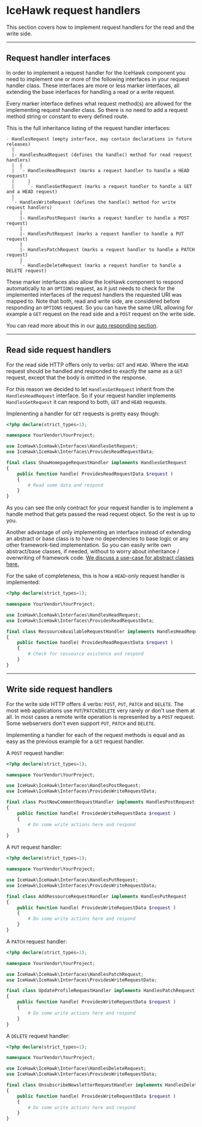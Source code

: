 # IceHawk request handlers 

This section covers how to implement request handlers for the read and the write side.

<hr class="blockspace">

## Request handler interfaces

In order to implement a request handler for the IceHawk component you need to implement one or more of 
the following interfaces in your request handler class. These interfaces are more or less marker interfaces, all extending the base interfaces for 
handling a read or a write request.
 
Every marker interface defines what request method(s) are allowed for the implementing request handler class. 
So there is no need to add a request method string or constant to every defined route.
  
This is the full inheritance listing of the request handler interfaces:

```
- HandlesRequest (empty interface, may contain declarations in future releases)
  |
  |- HandlesReadRequest (defines the handle() method for read request handlers)
  |  |
  |  `- HandlesHeadRequest (marks a request handler to handle a HEAD request)
  |     |
  |     `- HandlesGetRequest (marks a request handler to handle a GET and a HEAD request)
  |
  `- HandlesWriteRequest (defines the handle() method for write request handlers)
     |
     |- HandlesPostRequest (marks a request handler to handle a POST request)
     |
     |- HandlesPutRequest (marks a request handler to handle a PUT request)
     |
     |- HandlesPatchRequest (marks a request handler to handle a PATCH request)
     |
     `- HandlesDeleteRequest (marks a request handler to handle a DELETE request)
```
 
These marker interfaces also allow the IceHawk component to respond automatically to an `OPTIONS` request, as it just needs
to check for the implemented interfaces of the request handlers the requested URI was mapped to. Note that both, read and write side, are considered before responding an `OPTIONS` request.
So you can have the same URL allowing for example a `GET` request on the read side and a `POST` request on the write side. 

You can read more about this in our [auto responding section](@baseUrl@/docs/icehawk/auto-responding.html).

<hr class="blockspace">

## Read side request handlers

For the read side HTTP offers only to verbs: `GET` and `HEAD`.
Where the `HEAD` request should be handled and responded to exactly the same as a `GET` request, except that the body is omitted in the response.

For this reason we decided to let `HandlesGetRequest` inherit from the `HandlesHeadRequest` interface. So if your request handler implements 
`HandlesGetRequest` it can respond to both, `GET` and `HEAD` requests.
 
Implenenting a handler for `GET` requests is pretty easy though:

```php
<?php declare(strict_types=1);

namespace YourVendor\YourProject;

use IceHawk\IceHawk\Interfaces\HandlesGetRequest;
use IceHawk\IceHawk\Interfaces\ProvidesReadRequestData;

final class ShowHomepageRequestHandler implements HandlesGetRequest
{
	public function handle( ProvidesReadRequestData $request )
	{
		# Read some data and respond
	}
}
```

As you can see the only contract for your request handler is to implement a handle method that gets passed the read request object. So the rest is up to you.

Another advantage of only implementing an interface instead of extending an abstract or base class is to have no dependencies to 
base logic or any other framework-tied implementation. So you can easily write own abstract/base classes, if needed, without to worry about 
inheritance / overwriting of framework code. [We discuss a use-case for abstract classes here.](@baseUrl@/guides/dependency-injection.html)
  
For the sake of completeness, this is how a `HEAD`-only request handler is implemented:

```php
<?php declare(strict_types=1);

namespace YourVendor\YourProject;

use IceHawk\IceHawk\Interfaces\HandlesHeadRequest;
use IceHawk\IceHawk\Interfaces\ProvidesReadRequestData;

final class RessourceAvailableRequestHandler implements HandlesHeadRequest
{
	public function handle( ProvidesReadRequestData $request )
	{
		# Check for ressource existence and respond
	}
}
```
  
<hr class="blockspace">

## Write side request handlers

For the write side HTTP offers 4 verbs: `POST`, `PUT`, `PATCH` and `DELETE`. The most web applications use `PUT`/`PATCH`/`DELETE` very rarely or don't use them at all.
In most cases a remote write operation is represented by a `POST` request. Some webservers don't even support `PUT`, `PATCH` and `DELETE`.
  
Implementing a handler for each of the request methods is equal and as easy as the previous example for a `GET` request handler.

A `POST` request handler:

```php
<?php declare(strict_types=1);

namespace YourVendor\YourProject;

use IceHawk\IceHawk\Interfaces\HandlesPostRequest;
use IceHawk\IceHawk\Interfaces\ProvidesWriteRequestData;

final class PostNewCommentRequestHandler implements HandlesPostRequest
{
	public function handle( ProvidesWriteRequestData $request )
	{
		# Do some write actions here and respond
	}
}
```

A `PUT` request handler:

```php
<?php declare(strict_types=1);

namespace YourVendor\YourProject;

use IceHawk\IceHawk\Interfaces\HandlesPutRequest;
use IceHawk\IceHawk\Interfaces\ProvidesWriteRequestData;

final class AddRessourceRequestHandler implements HandlesPutRequest
{
	public function handle( ProvidesWriteRequestData $request )
	{
		# Do some write actions here and respond
	}
}
```

A `PATCH` request handler:

```php
<?php declare(strict_types=1);

namespace YourVendor\YourProject;

use IceHawk\IceHawk\Interfaces\HandlesPatchRequest;
use IceHawk\IceHawk\Interfaces\ProvidesWriteRequestData;

final class UpdateProfileRequestHandler implements HandlesPatchRequest
{
	public function handle( ProvidesWriteRequestData $request )
	{
		# Do some write actions here and respond
	}
}
```

A `DELETE` request handler:

```php
<?php declare(strict_types=1);

namespace YourVendor\YourProject;

use IceHawk\IceHawk\Interfaces\HandlesDeleteRequest;
use IceHawk\IceHawk\Interfaces\ProvidesWriteRequestData;

final class UnsubscribeNewsletterRequestHandler implements HandlesDeleteRequest
{
	public function handle( ProvidesWriteRequestData $request )
	{
		# Do some write actions here and respond
	}
}
```
